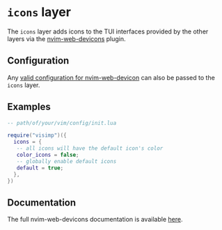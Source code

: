 # `icons` layer

The `icons` layer adds icons to the TUI interfaces provided by the other layers
via the [nvim-web-devicons](https://github.com/nvim-tree/nvim-web-devicons)
plugin.

## Configuration

Any [valid configuration for
nvim-web-devicon](https://github.com/nvim-tree/nvim-web-devicons?tab=readme-ov-file#setup)
can also be passed to the `icons` layer.

## Examples

```lua
-- path/of/your/vim/config/init.lua

require("visimp")({
  icons = {
   -- all icons will have the default icon's color
   color_icons = false;
   -- globally enable default icons
   default = true;
  },
})
```

## Documentation

The full nvim-web-devicons documentation is available
[here](https://github.com/nvim-tree/nvim-web-devicons?tab=readme-ov-file).
